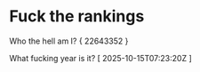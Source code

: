 # Fuck the rankings

Who the hell am I?
{ 22643352 }

What fucking year is it?
[ 2025-10-15T07:23:20Z ]
